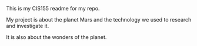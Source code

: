 This is my CIS155 readme for my repo.

My project is about the planet Mars and the technology we used to research and investigate it.

It is also about the wonders of the planet.